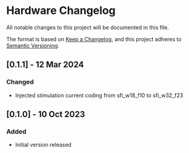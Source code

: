 # Hardware Changelog
All notable changes to this project will be documented in this file.

The format is based on [Keep a Changelog](https://keepachangelog.com/en/1.0.0/),
and this project adheres to [Semantic Versioning](https://semver.org/spec/v2.0.0.html).

<!-- 
### Added
### Changed
### Fixed
### Removed 
-->

## [0.1.1] - 12 Mar 2024
### Changed
- Injected stimulation current coding from sfi_w18_f10 to sfi_w32_f23

## [0.1.0] - 10 Oct 2023
### Added
- Initial version released
